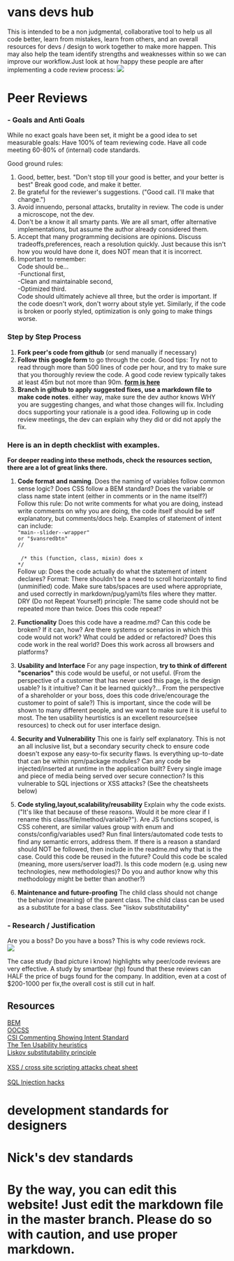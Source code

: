 # vans devs hub

This is intended to be a non judgmental, collaborative tool to help us all code better, learn from mistakes, learn from others, and an overall resources for devs / design to work together to make more happen. This may also help the team identify strengths and weaknesses within so we can improve our workflow.Just look at how happy these people are after implementing a code review process:
<img src="https://colorincode.co/wp-content/uploads/2019/02/photo-1484712401471-05c7215830eb.jpeg" />

# Peer Reviews

### - Goals and Anti Goals

While no exact goals have been set, it might be a good idea to set measurable goals:
Have 100% of team reviewing code.
Have all code meeting 60-80% of (internal) code standards.

Good ground rules:
1. Good, better, best. "Don't stop till your good is better, and your better is best" Break good code, and make it better.
2. Be grateful for the reviewer's suggestions. ("Good call. I'll make that change.")
3. Avoid innuendo, personal attacks, brutality in review. The code is under a microscope, not the dev. 
4. Don't be a know it all smarty pants. We are all smart, offer alternative implementations, but assume the author already considered them. 
5. Accept that many programming decisions are opinions. Discuss tradeoffs,preferences, reach a resolution quickly. Just because this isn't how you would have done it, does NOT mean that it is incorrect. 
6. Important to remember: <br/>
Code should be...<br/>
-Functional first,<br/>
-Clean and maintainable second, <br/>
-Optimized third.<br/>
Code should ultimately achieve all three, but the order is important. If the code doesn't work, don't worry about style yet. Similarly, if the code is broken or poorly styled, optimization is only going to make things worse.
### Step by Step Process
        
1. **Fork peer's code from github** (or send manually if necessary)
2. **Follow this google form** to go through the code. Good tips: Try not to read through more than 500 lines of code per hour, and try to make sure that you thoroughly review the code. A good code review typically takes at least 45m but not more than 90m. **[form is here](https://docs.google.com/forms/d/e/1FAIpQLSeEKFat9BrGzmBzKyPVHqQZ4czkA2hog4O1CY-EtACLm9RKrQ/viewform?usp=pp_url)** 
3. **Branch in github to apply suggested fixes, use a markdown file to make code notes**. either way, make sure the dev author knows WHY you are suggesting changes, and what those changes will fix. Including docs supporting your rationale is a good idea.  Following up in code review meetings, the dev can explain why they did or did not apply the fix. 

### Here is an in depth checklist with examples. 

 **For deeper reading into these methods, check the resources section, there are a lot of great links there.**<br/>
1. **Code format and naming**. Does the naming of variables follow common sense logic? Does CSS follow a BEM standard? Does the variable or class name state intent (either in comments or in the name itself?) 
Follow this rule: Do not write comments for what you are doing, instead write comments on why you are doing, the code itself should be self explanatory, but comments/docs help. 
Examples of statement of intent can include:<br/>
<code>"main--slider--wrapper"</code><br/>
<code>or "$vansredbtn"</code> <br/>
<code>/<!--this is the main wrapper main--slider--wrapper-->/ </code><br/>
<code> /* this (function, class, mixin) does x */</code><br/>
Follow up: Does the code actually do what the statement of intent declares? 
Format: There shouldn't be a need to scroll horizontally to find (unminified) code. Make sure tabs/spaces are used where appropriate, and used correctly in markdown/pug/yaml/ts files where they matter. 
DRY (Do not Repeat Yourself) principle: The same code should not be repeated more than twice. Does this code repeat?

2. **Functionality** Does this code have a readme.md? Can this code be broken? If it can, how? Are there systems or scenarios in which this code would not work? What could be added or refactored? Does this code work in the real world? Does this work across all browsers and platforms? 

3. **Usability and Interface** For any page inspection, **try to think of different "scenarios"** this code would be useful, or not useful. (From the perspective of a customer that has never used this page, is the design usable? Is it intuitive? Can it be learned quickly?... From the perspective of a shareholder or your boss, does this code drive/encourage the customer to point of sale?) This is important, since the code will be shown to many different people, and we want to make sure it is useful to most. The ten usability heurtistics is an excellent resource(see resources) to check out for user interface design. 
4. **Security and Vulnerability** This one is fairly self explanatory. This is not an all inclusive list, but a secondary security check to ensure code doesn't expose any easy-to-fix security flaws. Is everything up-to-date that can be within npm/package modules? Can any code be injected/inserted at runtime in the application built? Every single image and piece of media being served over secure connection? Is this vulnerable to SQL injections or XSS attacks? (See the cheatsheets below)

5. **Code styling,layout,scalability/reusability** Explain why the code exists. ("It's like that because of these reasons. Would it be more clear if I rename this class/file/method/variable?"). Are JS functions scoped, is CSS coherent, are similar values group with enum and consts/config/variables used? Run final linters/automated code tests to find any semantic errors, address them. If there is a reason a standard should NOT be followed, then include in the readme.md why that is the case. Could this code be reused in the future? Could this code be scaled (meaning, more users/server load?). Is this code modern (e.g. using new technologies, new methodologies)? Do you and author know why this methodology might be better than another?)

6. **Maintenance and future-proofing** The child class should not change the behavior (meaning) of the parent class. The child class can be used as a substitute for a base class. See "liskov substitutability"



### - Research / Justification
Are you a boss? Do you have a boss?  This is why code reviews rock. <br/>
<img src="http://s7d2.scene7.com/is/image/VansBrand/dev-case-study-1?$original-file$" /><br/>
      
The case study (bad picture i know) highlights why peer/code reviews are very effective. A study by smartbear (hp) found that these reviews can HALF the price of bugs found for the company. In addition, even at a cost of $200-1000 per fix,the overall cost is still cut in half.  

## Resources

   [BEM](http://getbem.com/introduction/) <br/>
   [OOCSS](http://oocss.org/) <br/>
   [CSI Commenting Showing Intent Standard](https://standards.mousepawmedia.com/csi.html) <br/>
   [The Ten Usability heuristics](https://www.nngroup.com/articles/ten-usability-heuristics/) <br/>
   [Liskov substitutability principle](https://en.wikipedia.org/wiki/Liskov_substitution_principle) <br/>     
   [XSS / cross site scripting attacks cheat sheet](https://github.com/OWASP/CheatSheetSeries/blob/master/cheatsheets/Cross_Site_Scripting_Prevention_Cheat_Sheet.md)   <br/>    
   [SQL Injection hacks](https://www.w3schools.com/sql/sql_injection.asp)<br/>  


# development standards for designers
# Nick's dev standards
# By the way, you can edit this website! Just edit the markdown file in the master branch. Please do so with caution, and use proper markdown. 
